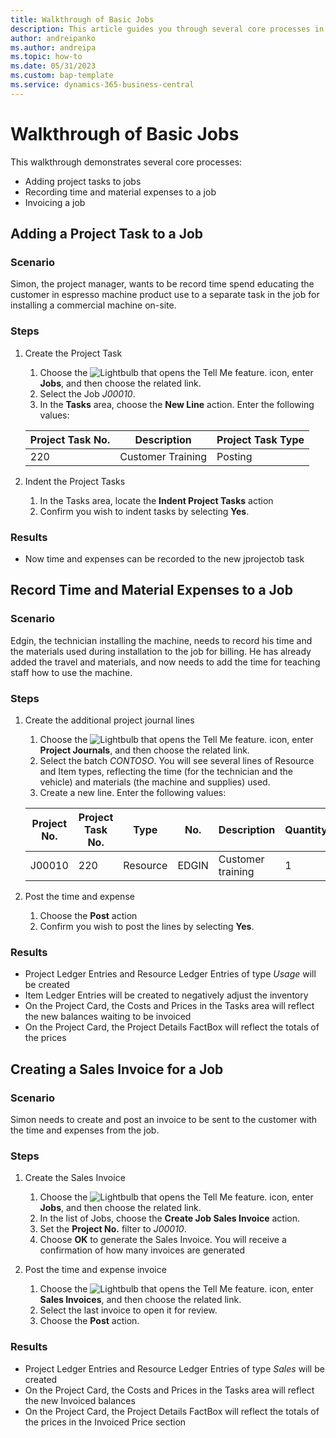 ```yaml
---
title: Walkthrough of Basic Jobs
description: This article guides you through several core processes in project management.
author: andreipanko
ms.author: andreipa
ms.topic: how-to
ms.date: 05/31/2023
ms.custom: bap-template
ms.service: dynamics-365-business-central
---
```

# Walkthrough of Basic Jobs

This walkthrough demonstrates several core processes:

- Adding project tasks to jobs
- Recording time and material expenses to a job
- Invoicing a job

## Adding a Project Task to a Job

### Scenario  

Simon, the project manager, wants to be record time spend educating the customer in espresso machine product use to a separate task in the job for installing a commercial machine on-site.

### Steps

1. Create the Project Task  

    1. Choose the ![Lightbulb that opens the Tell Me feature.](../../media/ui-search/search_small.png "Tell me what you want to do") icon, enter **Jobs**, and then choose the related link.  
    2. Select the Job *J00010*.
	3. In the **Tasks** area, choose the **New Line** action.  Enter the following values:
 
    |Project Task No.|Description|Project Task Type|
    |------------|-----------|-------------|  
    |220|Customer Training|Posting|

2. Indent the Project Tasks
   1. In the Tasks area, locate the **Indent Project Tasks** action
   2. Confirm you wish to indent tasks by selecting **Yes**.

### Results

 - Now time and expenses can be recorded to the new jprojectob task

## Record Time and Material Expenses to a Job

### Scenario  

Edgin, the technician installing the machine, needs to record his time and the materials used during installation to the job for billing.  He has already added the travel and materials, and now needs to add the time for teaching staff how to use the machine.

### Steps

1. Create the additional project journal lines

    1. Choose the ![Lightbulb that opens the Tell Me feature.](../../media/ui-search/search_small.png "Tell me what you want to do") icon, enter **Project Journals**, and then choose the related link.  
    2. Select the batch *CONTOSO*.  You will see several lines of Resource and Item types, reflecting the time (for the technician and the vehicle) and materials (the machine and supplies) used.
	3. Create a new line. Enter the following values:
 
    |Project No.|Project Task No.|Type|No.|Description|Quantity|
    |-------|------------|----|---|-----------|--------|  
    |J00010|220|Resource|EDGIN|Customer training|1|

2. Post the time and expense
   1. Choose the **Post** action
   2. Confirm you wish to post the lines by selecting **Yes**.

### Results

 - Project Ledger Entries and Resource Ledger Entries of type *Usage* will be created
 - Item Ledger Entries will be created to negatively adjust the inventory
 - On the Project Card, the Costs and Prices in the Tasks area will reflect the new balances waiting to be invoiced
 - On the Project Card, the Project Details FactBox will reflect the totals of the prices

## Creating a Sales Invoice for a Job

### Scenario  
Simon needs to create and post an invoice to be sent to the customer with the time and expenses from the job.

### Steps
1. Create the Sales Invoice

    1. Choose the ![Lightbulb that opens the Tell Me feature.](../../media/ui-search/search_small.png "Tell me what you want to do") icon, enter **Jobs**, and then choose the related link.  
    2. In the list of Jobs, choose the **Create Job Sales Invoice** action.
    3. Set the **Project No.** filter to *J00010*.
    4. Choose **OK** to generate the Sales Invoice.  You will receive a confirmation of how many invoices are generated

2. Post the time and expense invoice
   1. Choose the ![Lightbulb that opens the Tell Me feature.](../../media/ui-search/search_small.png "Tell me what you want to do") icon, enter **Sales Invoices**, and then choose the related link.  
   2. Select the last invoice to open it for review.
   3. Choose the **Post** action.

### Results

 - Project Ledger Entries and Resource Ledger Entries of type *Sales* will be created
 - On the Project Card, the Costs and Prices in the Tasks area will reflect the new Invoiced balances
 - On the Project Card, the Project Details FactBox will reflect the totals of the prices in the Invoiced Price section
